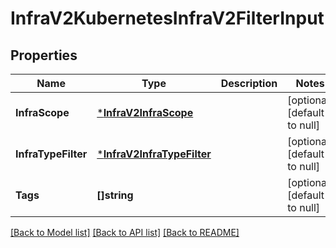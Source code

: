 # InfraV2KubernetesInfraV2FilterInput

## Properties
Name | Type | Description | Notes
------------ | ------------- | ------------- | -------------
**InfraScope** | [***InfraV2InfraScope**](infra_v2.InfraScope.md) |  | [optional] [default to null]
**InfraTypeFilter** | [***InfraV2InfraTypeFilter**](infra_v2.InfraTypeFilter.md) |  | [optional] [default to null]
**Tags** | **[]string** |  | [optional] [default to null]

[[Back to Model list]](../README.md#documentation-for-models) [[Back to API list]](../README.md#documentation-for-api-endpoints) [[Back to README]](../README.md)

